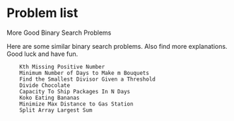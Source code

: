 # Problem list

More Good Binary Search Problems

Here are some similar binary search problems.
Also find more explanations.
Good luck and have fun.

        Kth Missing Positive Number
        Minimum Number of Days to Make m Bouquets
        Find the Smallest Divisor Given a Threshold
        Divide Chocolate
        Capacity To Ship Packages In N Days
        Koko Eating Bananas
        Minimize Max Distance to Gas Station
        Split Array Largest Sum
